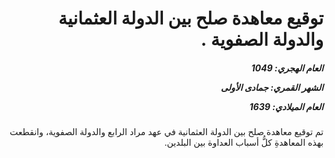 <h1 dir="rtl">توقيع معاهدة صلح بين الدولة العثمانية والدولة الصفوية .</h1>

<h5 dir="rtl">العام الهجري:  1049

الشهر القمري: جمادى الأولى

العام الميلادي: 1639</h5>

<p dir="rtl">تم توقيع معاهدة صلح بين الدولة العثمانية في عهد مراد الرابع والدولة الصفوية، وانقطعت بهذه المعاهدةِ كلُّ أسباب العداوة بين البلدين.</p></br>
